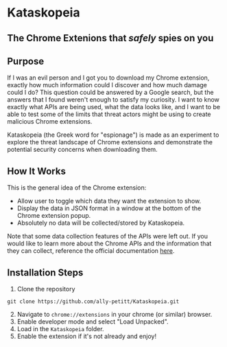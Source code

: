 # Kataskopeia

## The Chrome Extenions that *safely* spies on you

## Purpose

If I was an evil person and I got you to download my Chrome extension, exactly how much information could I discover and how much damage could I do? This question could be answered by a Google search, but the answers that I found weren't enough to satisfy my curiosity. I want to know exactly what APIs are being used, what the data looks like, and I want to be able to test some of the limits that threat actors might be using to create malicious Chrome extensions.

Kataskopeia (the Greek word for "espionage") is made as an experiment to explore the threat landscape of Chrome extensions and demonstrate the potential security concerns when downloading them.

## How It Works

This is the general idea of the Chrome extension:
* Allow user to toggle which data they want the extension to show.
* Display the data in JSON format in a window at the bottom of the Chrome extension popup.
* Absolutely no data will be collected/stored by Kataskopeia.


Note that some data collection features of the APIs were left out. If you would like to learn
more about the Chrome APIs and the information that they can collect, reference the 
official documentation [here](https://developer.chrome.com/docs/extensions/reference/).

## Installation Steps

1. Clone the repository
```
git clone https://github.com/ally-petitt/Kataskopeia.git
```
2. Navigate to `chrome://extensions` in your chrome (or similar) browser.
3. Enable developer mode and select "Load Unpacked".
4. Load in the `Kataskopeia` folder.
5. Enable the extension if it's not already and enjoy!
